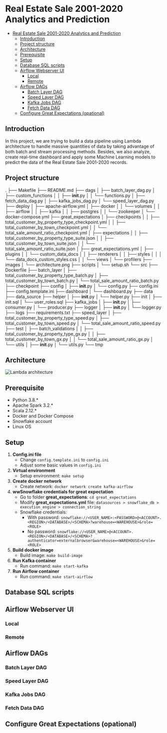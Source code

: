 # Real Estate Sale 2001-2020 Analytics and Prediction
- [Real Estate Sale 2001-2020 Analytics and Prediction](#real-estate-sale-2001-2020-analytics-and-prediction )
  - [Introduction](#introduction)
  - [Project structure](#project-structure)
  - [Architecture](#lambda-architecture)
  - [Prerequisite](#prerequisite)
  - [Setup](#setup)
  - [Database SQL scripts](#database-sql-scripts)
  - [Airflow Webserver UI](#airflow-webserver-UI)
    - [Local](#local)
    - [Remote](#remote)
  - [Airflow DAGs](#airflow-dags)
    - [Batch Layer DAG](#batch-layer-dag)
    - [Speed Layer DAG](#speed-layer-dag)
    - [Kafka Jobs DAG](#kafka-jobs-dag)
    - [Fetch Data DAG](#fetch-data-dag)
  - [Configure Great Expectations (opational)](#configure-great-expectations-optional)

## Introduction
In this project, we are trying to build a data pipeline using Lambda architecture to handle massive quantities of data by 
taking advantage of both batch and stream processing methods. Besides, we also analyze, create real-time dashboard and apply some Machine Learning models to predict the data of the Real Estate Sale 2001-2020 records.

## Project structure
.
├── Makefile
├── README.md
├── dags
│   ├── batch_layer_dag.py
│   ├── custom_functions
│   │   ├── __init__.py
│   │   └── functions.py
│   ├── fetch_data_dag.py
│   ├── kafka_jobs_dag.py
│   └── speed_layer_dag.py
├── deploy
│   ├── apache-airflow.yml
│   ├── docker
│   │   └── volumes
│   │       ├── airflow
│   │       ├── kafka
│   │       ├── postgres
│   │       └── zookeeper
│   └── docker-compose.yml
├── great_expectations
│   ├── checkpoints
│   │   ├── total_customer_by_property_type_checkpoint.yml
│   │   ├── total_customer_by_town_checkpoint.yml
│   │   └── total_sale_amount_ratio_checkpoint.yml
│   ├── expectations
│   │   ├── total_customer_by_property_type_suite.json
│   │   ├── total_customer_by_town_suite.json
│   │   └── total_sale_amount_ratio_suite.json
│   ├── great_expectations.yml
│   ├── plugins
│   │   └── custom_data_docs
│   │       ├── renderers
│   │       ├── styles
│   │       │   └── data_docs_custom_styles.css
│   │       └── views
│   └── profilers
├── images
│   └── architecture.png
├── scripts
│   └── setup.sh
└── src
    ├── Dockerfile
    ├── batch_layer
    │   ├── total_customer_by_property_type_batch.py
    │   ├── total_customer_by_town_batch.py
    │   └── total_sale_amount_ratio_batch.py
    ├── checkpoint
    ├── config
    │   ├── __init__.py
    │   └── config.py
    ├── config.ini
    ├── config.template.ini
    ├── dashboard
    │   └── dashboard.py
    ├── data
    ├── data_source
    ├── helper
    │   ├── __init__.py
    │   └── helper.py
    ├── init
    │   ├── init.sql
    │   └── user_roles.sql
    ├── kafka_jobs
    │   ├── __init__.py
    │   ├── consumer.py
    │   └── producer.py
    ├── logger
    │   ├── __init__.py
    │   └── logger.py
    ├── logs
    ├── requirements.txt
    ├── speed_layer
    │   ├── total_customer_by_property_type_speed.py
    │   ├── total_customer_by_town_speed.py
    │   └── total_sale_amount_ratio_speed.py
    ├── test
    │   ├── batch_validations
    │   │   ├── total_customer_by_property_type_gx.py
    │   │   ├── total_customer_by_town_gx.py
    │   │   └── total_sale_amount_ratio_gx.py
    │   └── utils
    │       ├── __init__.py
    │       └── utils.py
    └── tmp

## Architecture
![Lambda architecture](https://github.com/phatnguyen080401/NYC-Taxi-Analytics/blob/master/images/architecture.png)

## Prerequisite
* Python 3.8.*
* Apache Spark 3.2.*
* Scala 2.12.*
* Docker and Docker Compose
* Snowflake account
* Linux OS

## Setup
1. **Config.ini file**
   * Change `config.template.ini` to `config.ini`
   * Adjust some basic values in `config.ini`
2. **Virtual environment**
   * Setup environment: `make setup`
3. **Create docker network**
   * Create network: `docker network create kafka-airflow`
4. **wwSnowflake credentials for great expectation**
   * Go to folder **great_expectations**: `cd great_expectations`
   * Modify **great_expectations.yml** file: `datasources > snowflake_db > execution_engine > connection_string`
   * Snowflake credentials:
      - With password: `snowflake://<USER_NAME>:<PASSWORD>@<ACCOUNT>.<REGION>/<DATABASE>/<SCHEMA>?warehouse=<WAREHOUSE>&role=<ROLE>`
      - No password: `snowflake://<USER_NAME>@<ACCOUNT>.<REGION>/<DATABASE>/<SCHEMA>?authenticator=externalbrowser&warehouse=<WAREHOUSE>&role=<ROLE>`
5. **Build docker image**
   * Build image: `make build-image`
6. **Run Kafka container**
   * Run command: `make start-kafka`
7. **Run Airflow container**
   * Run command: `make start-airflow`

## Database SQL scripts

## Airflow Webserver UI
### Local
### Remote

## Airflow DAGs
### Batch Layer DAG
### Speed Layer DAG
### Kafka Jobs DAG
### Fetch Data DAG

## Configure Great Expectations (opational)